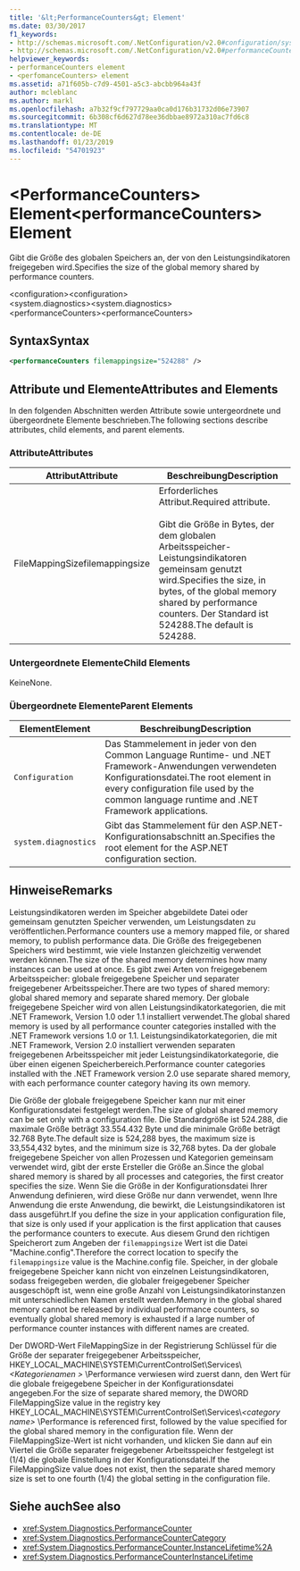 ```yaml
---
title: '&lt;PerformanceCounters&gt; Element'
ms.date: 03/30/2017
f1_keywords:
- http://schemas.microsoft.com/.NetConfiguration/v2.0#configuration/system.diagnostics/performanceCounters
- http://schemas.microsoft.com/.NetConfiguration/v2.0#performanceCounters
helpviewer_keywords:
- performanceCounters element
- <perfomanceCounters> element
ms.assetid: a71f605b-c7d9-4501-a5c3-abcbb964a43f
author: mcleblanc
ms.author: markl
ms.openlocfilehash: a7b32f9cf797729aa0ca0d176b31732d06e73907
ms.sourcegitcommit: 6b308cf6d627d78ee36dbbae8972a310ac7fd6c8
ms.translationtype: MT
ms.contentlocale: de-DE
ms.lasthandoff: 01/23/2019
ms.locfileid: "54701923"
---
```

# <a name="ltperformancecountersgt-element"></a><span data-ttu-id="a0a05-102">&lt;PerformanceCounters&gt; Element</span><span class="sxs-lookup"><span data-stu-id="a0a05-102">&lt;performanceCounters&gt; Element</span></span>
<span data-ttu-id="a0a05-103">Gibt die Größe des globalen Speichers an, der von den Leistungsindikatoren freigegeben wird.</span><span class="sxs-lookup"><span data-stu-id="a0a05-103">Specifies the size of the global memory shared by performance counters.</span></span>  
  
 <span data-ttu-id="a0a05-104">\<configuration></span><span class="sxs-lookup"><span data-stu-id="a0a05-104">\<configuration></span></span>  
<span data-ttu-id="a0a05-105">\<system.diagnostics></span><span class="sxs-lookup"><span data-stu-id="a0a05-105">\<system.diagnostics></span></span>  
<span data-ttu-id="a0a05-106">\<performanceCounters></span><span class="sxs-lookup"><span data-stu-id="a0a05-106">\<performanceCounters></span></span>  
  
## <a name="syntax"></a><span data-ttu-id="a0a05-107">Syntax</span><span class="sxs-lookup"><span data-stu-id="a0a05-107">Syntax</span></span>  
  
```xml  
<performanceCounters filemappingsize="524288" />  
```  
  
## <a name="attributes-and-elements"></a><span data-ttu-id="a0a05-108">Attribute und Elemente</span><span class="sxs-lookup"><span data-stu-id="a0a05-108">Attributes and Elements</span></span>  
 <span data-ttu-id="a0a05-109">In den folgenden Abschnitten werden Attribute sowie untergeordnete und übergeordnete Elemente beschrieben.</span><span class="sxs-lookup"><span data-stu-id="a0a05-109">The following sections describe attributes, child elements, and parent elements.</span></span>  
  
### <a name="attributes"></a><span data-ttu-id="a0a05-110">Attribute</span><span class="sxs-lookup"><span data-stu-id="a0a05-110">Attributes</span></span>  
  
|<span data-ttu-id="a0a05-111">Attribut</span><span class="sxs-lookup"><span data-stu-id="a0a05-111">Attribute</span></span>|<span data-ttu-id="a0a05-112">Beschreibung</span><span class="sxs-lookup"><span data-stu-id="a0a05-112">Description</span></span>|  
|---------------|-----------------|  
|<span data-ttu-id="a0a05-113">FileMappingSize</span><span class="sxs-lookup"><span data-stu-id="a0a05-113">filemappingsize</span></span>|<span data-ttu-id="a0a05-114">Erforderliches Attribut.</span><span class="sxs-lookup"><span data-stu-id="a0a05-114">Required attribute.</span></span><br /><br /> <span data-ttu-id="a0a05-115">Gibt die Größe in Bytes, der dem globalen Arbeitsspeicher-Leistungsindikatoren gemeinsam genutzt wird.</span><span class="sxs-lookup"><span data-stu-id="a0a05-115">Specifies the size, in bytes, of the global memory shared by performance counters.</span></span> <span data-ttu-id="a0a05-116">Der Standard ist 524288.</span><span class="sxs-lookup"><span data-stu-id="a0a05-116">The default is 524288.</span></span>|  
  
### <a name="child-elements"></a><span data-ttu-id="a0a05-117">Untergeordnete Elemente</span><span class="sxs-lookup"><span data-stu-id="a0a05-117">Child Elements</span></span>  
 <span data-ttu-id="a0a05-118">Keine</span><span class="sxs-lookup"><span data-stu-id="a0a05-118">None.</span></span>  
  
### <a name="parent-elements"></a><span data-ttu-id="a0a05-119">Übergeordnete Elemente</span><span class="sxs-lookup"><span data-stu-id="a0a05-119">Parent Elements</span></span>  
  
|<span data-ttu-id="a0a05-120">Element</span><span class="sxs-lookup"><span data-stu-id="a0a05-120">Element</span></span>|<span data-ttu-id="a0a05-121">Beschreibung</span><span class="sxs-lookup"><span data-stu-id="a0a05-121">Description</span></span>|  
|-------------|-----------------|  
|`Configuration`|<span data-ttu-id="a0a05-122">Das Stammelement in jeder von den Common Language Runtime- und .NET Framework-Anwendungen verwendeten Konfigurationsdatei.</span><span class="sxs-lookup"><span data-stu-id="a0a05-122">The root element in every configuration file used by the common language runtime and .NET Framework applications.</span></span>|  
|`system.diagnostics`|<span data-ttu-id="a0a05-123">Gibt das Stammelement für den ASP.NET-Konfigurationsabschnitt an.</span><span class="sxs-lookup"><span data-stu-id="a0a05-123">Specifies the root element for the ASP.NET configuration section.</span></span>|  
  
## <a name="remarks"></a><span data-ttu-id="a0a05-124">Hinweise</span><span class="sxs-lookup"><span data-stu-id="a0a05-124">Remarks</span></span>  
 <span data-ttu-id="a0a05-125">Leistungsindikatoren werden im Speicher abgebildete Datei oder gemeinsam genutzten Speicher verwenden, um Leistungsdaten zu veröffentlichen.</span><span class="sxs-lookup"><span data-stu-id="a0a05-125">Performance counters use a memory mapped file, or shared memory, to publish performance data.</span></span>  <span data-ttu-id="a0a05-126">Die Größe des freigegebenen Speichers wird bestimmt, wie viele Instanzen gleichzeitig verwendet werden können.</span><span class="sxs-lookup"><span data-stu-id="a0a05-126">The size of the shared memory determines how many instances can be used at once.</span></span>  <span data-ttu-id="a0a05-127">Es gibt zwei Arten von freigegebenem Arbeitsspeicher: globale freigegebene Speicher und separater freigegebener Arbeitsspeicher.</span><span class="sxs-lookup"><span data-stu-id="a0a05-127">There are two types of shared memory: global shared memory and separate shared memory.</span></span>  <span data-ttu-id="a0a05-128">Der globale freigegebene Speicher wird von allen Leistungsindikatorkategorien, die mit .NET Framework, Version 1.0 oder 1.1 installiert verwendet.</span><span class="sxs-lookup"><span data-stu-id="a0a05-128">The global shared memory is used by all performance counter categories installed with the .NET Framework versions 1.0 or 1.1.</span></span>  <span data-ttu-id="a0a05-129">Leistungsindikatorkategorien, die mit .NET Framework, Version 2.0 installiert verwenden separaten freigegebenen Arbeitsspeicher mit jeder Leistungsindikatorkategorie, die über einen eigenen Speicherbereich.</span><span class="sxs-lookup"><span data-stu-id="a0a05-129">Performance counter categories installed with the .NET Framework version 2.0 use separate shared memory, with each performance counter category having its own memory.</span></span>  
  
 <span data-ttu-id="a0a05-130">Die Größe der globale freigegebene Speicher kann nur mit einer Konfigurationsdatei festgelegt werden.</span><span class="sxs-lookup"><span data-stu-id="a0a05-130">The size of global shared memory can be set only with a configuration file.</span></span>  <span data-ttu-id="a0a05-131">Die Standardgröße ist 524.288, die maximale Größe beträgt 33.554.432 Byte und die minimale Größe beträgt 32.768 Byte.</span><span class="sxs-lookup"><span data-stu-id="a0a05-131">The default size is 524,288 byes, the maximum size is 33,554,432 bytes, and the minimum size is 32,768 bytes.</span></span>  <span data-ttu-id="a0a05-132">Da der globale freigegebene Speicher von allen Prozessen und Kategorien gemeinsam verwendet wird, gibt der erste Ersteller die Größe an.</span><span class="sxs-lookup"><span data-stu-id="a0a05-132">Since the global shared memory is shared by all processes and categories, the first creator specifies the size.</span></span>  <span data-ttu-id="a0a05-133">Wenn Sie die Größe in der Konfigurationsdatei Ihrer Anwendung definieren, wird diese Größe nur dann verwendet, wenn Ihre Anwendung die erste Anwendung, die bewirkt, die Leistungsindikatoren ist dass ausgeführt.</span><span class="sxs-lookup"><span data-stu-id="a0a05-133">If you define the size in your application configuration file, that size is only used if your application is the first application that causes the performance counters to execute.</span></span>  <span data-ttu-id="a0a05-134">Aus diesem Grund den richtigen Speicherort zum Angeben der `filemappingsize` Wert ist die Datei "Machine.config".</span><span class="sxs-lookup"><span data-stu-id="a0a05-134">Therefore the correct location to specify the `filemappingsize` value is the Machine.config file.</span></span>  <span data-ttu-id="a0a05-135">Speicher, in der globale freigegebene Speicher kann nicht von einzelnen Leistungsindikatoren, sodass freigegeben werden, die globaler freigegebener Speicher ausgeschöpft ist, wenn eine große Anzahl von Leistungsindikatorinstanzen mit unterschiedlichen Namen erstellt werden.</span><span class="sxs-lookup"><span data-stu-id="a0a05-135">Memory in the global shared memory cannot be released by individual performance counters, so eventually global shared memory is exhausted if a large number of performance counter instances with different names are created.</span></span>  
  
 <span data-ttu-id="a0a05-136">Der DWORD-Wert FileMappingSize in der Registrierung Schlüssel für die Größe der separater freigegebener Arbeitsspeicher, HKEY_LOCAL_MACHINE\SYSTEM\CurrentControlSet\Services\\*\<Kategorienamen >* \Performance verwiesen wird zuerst dann, den Wert für die globale freigegebene Speicher in der Konfigurationsdatei angegeben.</span><span class="sxs-lookup"><span data-stu-id="a0a05-136">For the size of separate shared memory, the DWORD FileMappingSize value in the registry key HKEY_LOCAL_MACHINE\SYSTEM\CurrentControlSet\Services\\*\<category name>* \Performance is referenced first, followed by the value specified for the global shared memory in the configuration file.</span></span> <span data-ttu-id="a0a05-137">Wenn der FileMappingSize-Wert ist nicht vorhanden, und klicken Sie dann auf ein Viertel die Größe separater freigegebener Arbeitsspeicher festgelegt ist (1/4) die globale Einstellung in der Konfigurationsdatei.</span><span class="sxs-lookup"><span data-stu-id="a0a05-137">If the FileMappingSize value does not exist, then the separate shared memory size is set to one fourth (1/4) the global setting in the configuration file.</span></span>  
  
## <a name="see-also"></a><span data-ttu-id="a0a05-138">Siehe auch</span><span class="sxs-lookup"><span data-stu-id="a0a05-138">See also</span></span>
- <xref:System.Diagnostics.PerformanceCounter>
- <xref:System.Diagnostics.PerformanceCounterCategory>
- <xref:System.Diagnostics.PerformanceCounter.InstanceLifetime%2A>
- <xref:System.Diagnostics.PerformanceCounterInstanceLifetime>

